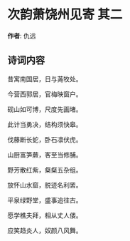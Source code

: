 # 次韵萧饶州见寄  其二

**作者**: 仇远

## 诗词内容

昔寓南国居，日与荛牧处。

今营西郭居，官梅映窗户。

砚山如可博，尺度先画堵。

此计当勇决，结构须快皋。

伐藤断长蛇，卧石凛伏虎。

山厨富笋蕨，客至当修脯。

野芳散红紫，粲粲五杂组。

放怀山水窟，脱迹名利罟。

平泉绿野堂，盛事追往古。

愿学樵夫拜，相从丈人偻。

应笑趋炎人，奴颜八风舞。

